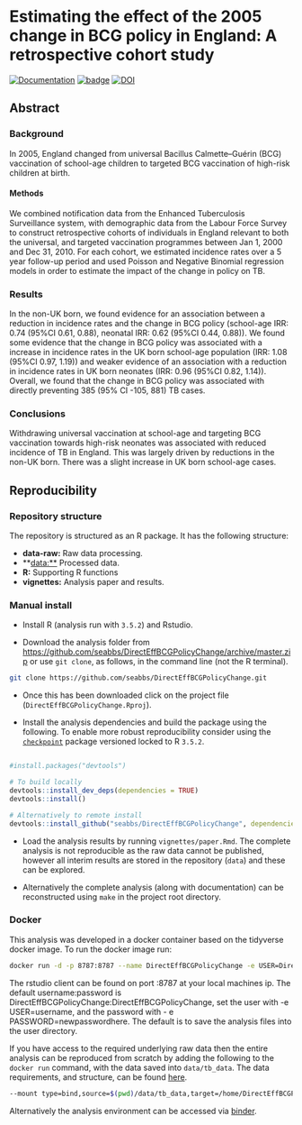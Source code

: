 
Estimating the effect of the 2005 change in BCG policy in England: A retrospective cohort study
===============================================================================================

[![Documentation](https://img.shields.io/badge/Documentation-click%20here!-lightgrey.svg?style=flat)](https://www.samabbott.co.uk/DirectEffBCGPolicyChange) [![badge](https://img.shields.io/badge/Launch-Analysis-lightblue.svg)](https://mybinder.org/v2/gh/seabbs/DirectEffBCGPolicyChange/master?urlpath=rstudio) [![DOI](https://zenodo.org/badge/173767331.svg)](https://zenodo.org/badge/latestdoi/173767331)

Abstract
--------

### Background

In 2005, England changed from universal Bacillus Calmette–Guérin (BCG) vaccination of school-age children to targeted BCG vaccination of high-risk children at birth.

#### Methods

We combined notification data from the Enhanced Tuberculosis Surveillance system, with demographic data from the Labour Force Survey to construct retrospective cohorts of individuals in England relevant to both the universal, and targeted vaccination programmes between Jan 1, 2000 and Dec 31, 2010. For each cohort, we estimated incidence rates over a 5 year follow-up period and used Poisson and Negative Binomial regression models in order to estimate the impact of the change in policy on TB.

### Results

In the non-UK born, we found evidence for an association between a reduction in incidence rates and the change in BCG policy (school-age IRR: 0.74 (95%CI 0.61, 0.88), neonatal IRR: 0.62 (95%CI 0.44, 0.88)). We found some evidence that the change in BCG policy was associated with a increase in incidence rates in the UK born school-age population (IRR: 1.08 (95%CI 0.97, 1.19)) and weaker evidence of an association with a reduction in incidence rates in UK born neonates (IRR: 0.96 (95%CI 0.82, 1.14)). Overall, we found that the change in BCG policy was associated with directly preventing 385 (95% CI -105, 881) TB cases.

### Conclusions

Withdrawing universal vaccination at school-age and targeting BCG vaccination towards high-risk neonates was associated with reduced incidence of TB in England. This was largely driven by reductions in the non-UK born. There was a slight increase in UK born school-age cases.

Reproducibility
---------------

### Repository structure

The repository is structured as an R package. It has the following structure:

-   **data-raw:** Raw data processing.
-   \*\*<data:**> Processed data.
-   **R:** Supporting R functions
-   **vignettes:** Analysis paper and results.

### Manual install

-   Install R (analysis run with `3.5.2`) and Rstudio.

-   Download the analysis folder from <https://github.com/seabbs/DirectEffBCGPolicyChange/archive/master.zip> or use `git clone`, as follows, in the command line (not the R terminal).

``` bash
git clone https://github.com/seabbs/DirectEffBCGPolicyChange.git
```

-   Once this has been downloaded click on the project file (`DirectEffBCGPolicyChange.Rproj`).

-   Install the analysis dependencies and build the package using the following. To enable more robust reproducibility consider using the [`checkpoint`](https://cran.r-project.org/web/packages/checkpoint/index.html) package versioned locked to R `3.5.2`.

``` r

#install.packages("devtools")

# To build locally
devtools::install_dev_deps(dependencies = TRUE)
devtools::install()

# Alternatively to remote install
devtools::install_github("seabbs/DirectEffBCGPolicyChange", dependencies = TRUE)
```

-   Load the analysis results by running `vignettes/paper.Rmd`. The complete analysis is not reproducible as the raw data cannot be published, however all interim results are stored in the repository (`data`) and these can be explored.

-   Alternatively the complete analysis (along with documentation) can be reconstructed using `make` in the project root directory.

### Docker

This analysis was developed in a docker container based on the tidyverse docker image. To run the docker image run:

``` bash
docker run -d -p 8787:8787 --name DirectEffBCGPolicyChange -e USER=DirectEffBCGPolicyChange -e PASSWORD=DirectEffBCGPolicyChange seabbs/directeffbcgpolicychange
```

The rstudio client can be found on port :8787 at your local machines ip. The default username:password is DirectEffBCGPolicyChange:DirectEffBCGPolicyChange, set the user with -e USER=username, and the password with - e PASSWORD=newpasswordhere. The default is to save the analysis files into the user directory.

If you have access to the required underlying raw data then the entire analysis can be reproduced from scratch by adding the following to the `docker run` command, with the data saved into `data/tb_data`. The data requirements, and structure, can be found [here](https://www.samabbott.co.uk/tbinenglanddataclean/).

``` bash
--mount type=bind,source=$(pwd)/data/tb_data,target=/home/DirectEffBCGPolicyChange/data/tb_data
```

Alternatively the analysis environment can be accessed via [binder](https://mybinder.org/v2/gh/seabbs/DirectEffBCGPolicyChange/master?urlpath=rstudio).

